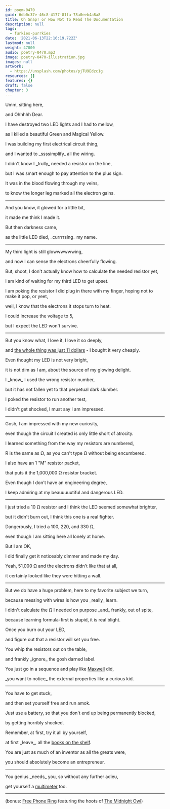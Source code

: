 ```yaml
---
id: poem-0470
guid: 6db0c37e-46c8-4177-81fa-78a0eeb4a8a8
title: Oh Snap! or How Not To Read The Documentation
description: null
tags:
  - furkies-purrkies
date: '2021-06-13T22:16:19.722Z'
lastmod: null
weight: 47000
audio: poetry-0470.mp3
image: poetry-0470-illustration.jpg
images: null
artwork:
  - https://unsplash.com/photos/pjTU9Edzc1g
resources: []
features: {}
draft: false
chapter: 3
---
```


Umm, sitting here,

and Ohhhhh Dear.

I have destroyed two LED lights and I had to mellow,

as I killed a beautiful Green and Magical Yellow.

I was building my first electrical circuit thing,

and I wanted to \_ssssimplify\_ all the wiring.

I didn't know I \_trully\_ needed a resistor on the line,

but I was smart enough to pay attention to the plus sign.

It was in the blood flowing through my veins,

to know the longer leg marked all the electron gains.

---

And you know, it glowed for a little bit,

it made me think I made it.

But then darkness came,

as the little LED died, \_currrrsing\_ my name.

---

My third light is still glowwwwwwing,

and now I can sense the electrons cheerfully flowing.

But, shoot, I don't actually know how to calculate the needed resistor yet,

I am kind of waiting for my third LED to get upset.

I am poking the resistor I did plug in there with my finger, hoping not to make it pop, or yeet,

well, I know that the electrons it stops turn to heat.

I could increase the voltage to 5,

but I expect the LED won't survive.

---

But you know what, I love it, I love it so deeply,

and [the whole thing was just 11 dollars](https://www.amazon.com/gp/product/B01IH4VJRI/ref=ppx_yo_dt_b_asin_image_o00_s00?ie=UTF8\&psc=1) - I bought it very cheaply.

Even thought my LED is not very bright,

it is not dim as I am, about the source of my glowing delight.

I \_know\_ I used the wrong resistor number,

but it has not fallen yet to that perpetual dark slumber.

I poked the resistor to run another test,

I didn't get shocked, I must say I am impressed.

---

Gosh, I am impressed with my new curiosity,

even though the circuit I created is only little short of atrocity.

I learned something from the way my resistors are numbered,

R is the same as Ω, as you can't type Ω without being encumbered.

I also have an 1 "M" resistor packet,

that puts it the 1,000,000 Ω resistor bracket.

Even though I don't have an engineering degree,

I keep admiring at my beauuuuutiful and dangerous LED.

---

I just tried a 10 Ω resistor and I think the LED seemed somewhat brighter,

but it didn't burn out, I think this one is a real fighter.

Dangerously, I tried a 100, 220, and 330 Ω,

even though I am sitting here all lonely at home.

But I am OK,

I did finally get it noticeably dimmer and made my day.

Yeah, 51,000 Ω and the electrons didn't like that at all,

it certainly looked like they were hitting a wall.

---

But we do have a huge problem, here to my favorite subject we turn,

because messing with wires is how you \_really\_ learn.

I didn't calculate the Ω I needed on purpose \_and\_ frankly, out of spite,

because learning formula-first is stupid, it is real blight.

Once you burn out your LED,

and figure out that a resistor will set you free.

You whip the resistors out on the table,

and frankly \_ignore\_ the gosh darned label.

You just go in a sequence and play like [Maxwell](https://en.wikipedia.org/wiki/James_Clerk_Maxwell) did,

\_you want to notice\_ the external properties like a curious kid.

---

You have to get stuck,

and then set yourself free and run amok.

Just use a battery, so that you don't end up being permanently blocked,

by getting horribly shocked.

Remember, at first, try it all by yourself,

at first \_leave\_, all the [books on the shelf](https://www.youtube.com/watch?v=EeCh68a1GEg).

You are just as much of an inventor as all the greats were,

you should absolutely become an entrepreneur.

---

You genius \_needs\_ you, so without any further adieu,

get yourself a [multimeter](https://www.amazon.com/gp/product/B00066ZZO4/ref=ppx_yo_dt_b_asin_title_o00_s00?ie=UTF8\&psc=1) too.

---

(bonus: [Free Phone Ring](files/bonus-phone-ring.mp3) featuring the hoots of [The Midnight Owl](/permalink/69aaa7bf-688c-46ba-8782-66b0cccb574d/))
